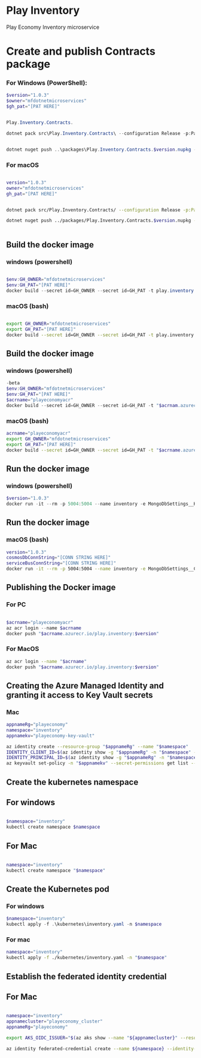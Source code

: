 # Play Inventory

Play Economy Inventory microservice




# Create and publish Contracts package

### For Windows (PowerShell): 


```powershell
$version="1.0.3"
$owner="mfdotnetmicroservices"
$gh_pat="[PAT HERE]"


Play.Inventory.Contracts.

dotnet pack src\Play.Inventory.Contracts\ --configuration Release -p:PackageVersion=$version -p:RepositoryUrl=https://github.com/$owner/play.inventory -o ..\packages


dotnet nuget push ..\packages\Play.Inventory.Contracts.$version.nupkg --api-key $gh_pat --source "github"
```




### For macOS


```bash

version="1.0.3"
owner="mfdotnetmicroservices"
gh_pat="[PAT HERE]"


dotnet pack src/Play.Inventory.Contracts/ --configuration Release -p:PackageVersion=$version -p:RepositoryUrl=https://github.com/$owner/play.inventory -o ../packages

dotnet nuget push ../packages/Play.Inventory.Contracts.$version.nupkg --api-key $gh_pat --source "github"



```




## Build the docker image

### windows (powershell)
```powershell

$env:GH_OWNER="mfdotnetmicroservices"
$env:GH_PAT="[PAT HERE]"
docker build --secret id=GH_OWNER --secret id=GH_PAT -t play.inventory:$version .
```

### macOS (bash)
```bash

export GH_OWNER="mfdotnetmicroservices"
export GH_PAT="[PAT HERE]"
docker build --secret id=GH_OWNER --secret id=GH_PAT -t play.inventory:$version .

```



## Build the docker image


### windows (powershell)
```powershell
-beta
$env:GH_OWNER="mfdotnetmicroservices"
$env:GH_PAT="[PAT HERE]"
$acrname="playeconomyacr"
docker build --secret id=GH_OWNER --secret id=GH_PAT -t "$acrnam.azurecr.io/play.inventory:$version" .
```

### macOS (bash)
```bash
acrname="playeconomyacr"
export GH_OWNER="mfdotnetmicroservices"
export GH_PAT="[PAT HERE]"
docker build --secret id=GH_OWNER --secret id=GH_PAT -t "$acrname.azurecr.io/play.inventory:$version" .

```






## Run the docker image

### windows (powershell)
```powershell
$version="1.0.3"
docker run -it --rm -p 5004:5004 --name inventory -e MongoDbSettings__Host=mongo -e RabbitMQSettings__Host=rabbitmq --network playinfra_default play.inventory:$version  
```



## Run the docker image
### macOS (bash)
```bash
version="1.0.3"
cosmosDbConnString="[CONN STRING HERE]"
serviceBusConnString="[CONN STRING HERE]"
docker run -it --rm -p 5004:5004 --name inventory -e MongoDbSettings__ConnectionString=$cosmosDbConnString -e ServiceBusSettings__ConnectionString=$serviceBusConnString -e ServiceSettings__MessageBroker="SERVICEBUS" play.inventory:$version

```






## Publishing the Docker image
### For PC
```powershell

$acrname="playeconomyacr"
az acr login --name $acrname
docker push "$acrname.azurecr.io/play.inventory:$version"
```

### For MacOS

```bash
az acr login --name "$acrname"
docker push "$acrname.azurecr.io/play.inventory:$version"
```


## Creating the Azure Managed Identity and granting it access to Key Vault secrets

 ### Mac
```bash
appnameRg="playeconomy"
namespace="inventory"
appnamekv="playeconomy-key-vault"

az identity create --resource-group "$appnameRg" --name "$namespace"
IDENTITY_CLIENT_ID=$(az identity show -g "$appnameRg" -n "$namespace" --query clientId -o tsv)
IDENTITY_PRINCIPAL_ID=$(az identity show -g "$appnameRg" -n "$namespace" --query principalId -o tsv)
az keyvault set-policy -n "$appnamekv" --secret-permissions get list --spn "$IDENTITY_CLIENT_ID"
```



## Create the kubernetes namespace
## For windows
```powershell

$namespace="inventory"
kubectl create namespace $namespace
```

## For Mac
```bash

namespace="inventory"
kubectl create namespace "$namespace"
```

## Create the Kubernetes pod
### For windows
```powershell
$namespace="inventory"
kubectl apply -f .\kubernetes\inventory.yaml -n $namespace 
```

### For mac
```bash
namespace="inventory"
kubectl apply -f ./kubernetes/inventory.yaml -n "$namespace"
```


## Establish the federated identity credential
## For Mac

```bash

namespace="inventory"
appnamecluster="playeconomy_cluster"
appnameRg="playeconomy"

export AKS_OIDC_ISSUER="$(az aks show --name "${appnamecluster}" --resource-group "${appnameRg}" --query "oidcIssuerProfile.issuerUrl" --output tsv)"

az identity federated-credential create --name ${namespace} --identity-name "${namespace}" --resource-group "${appnameRg}" --issuer "${AKS_OIDC_ISSUER}" --subject system:serviceaccount:"${namespace}":"${namespace}-serviceaccount" --audience api://AzureADTokenExchange 

```